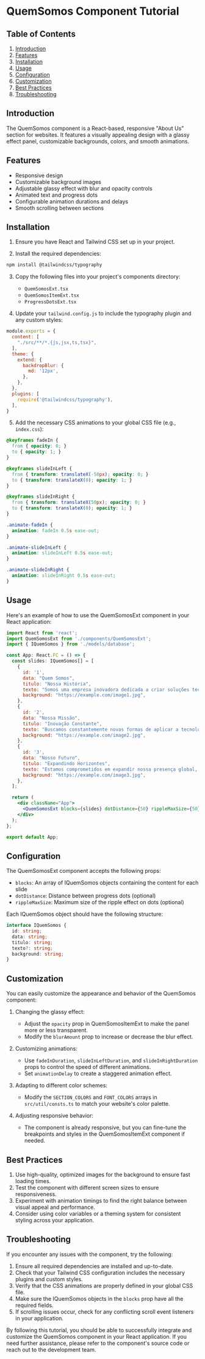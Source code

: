 # QuemSomos Component Tutorial

## Table of Contents
1. [Introduction](#introduction)
2. [Features](#features)
3. [Installation](#installation)
4. [Usage](#usage)
5. [Configuration](#configuration)
6. [Customization](#customization)
7. [Best Practices](#best-practices)
8. [Troubleshooting](#troubleshooting)

## Introduction

The QuemSomos component is a React-based, responsive "About Us" section for websites. It features a visually appealing design with a glassy effect panel, customizable backgrounds, colors, and smooth animations.

## Features

- Responsive design
- Customizable background images
- Adjustable glassy effect with blur and opacity controls
- Animated text and progress dots
- Configurable animation durations and delays
- Smooth scrolling between sections

## Installation

1. Ensure you have React and Tailwind CSS set up in your project.

2. Install the required dependencies:

```bash
npm install @tailwindcss/typography
```

3. Copy the following files into your project's components directory:
   - `QuemSomosExt.tsx`
   - `QuemSomosItemExt.tsx`
   - `ProgressDotsExt.tsx`

4. Update your `tailwind.config.js` to include the typography plugin and any custom styles:

```javascript
module.exports = {
  content: [
    "./src/**/*.{js,jsx,ts,tsx}",
  ],
  theme: {
    extend: {
      backdropBlur: {
        md: '12px',
      },
    },
  },
  plugins: [
    require('@tailwindcss/typography'),
  ],
}
```

5. Add the necessary CSS animations to your global CSS file (e.g., `index.css`):

```css
@keyframes fadeIn {
  from { opacity: 0; }
  to { opacity: 1; }
}

@keyframes slideInLeft {
  from { transform: translateX(-50px); opacity: 0; }
  to { transform: translateX(0); opacity: 1; }
}

@keyframes slideInRight {
  from { transform: translateX(50px); opacity: 0; }
  to { transform: translateX(0); opacity: 1; }
}

.animate-fadeIn {
  animation: fadeIn 0.5s ease-out;
}

.animate-slideInLeft {
  animation: slideInLeft 0.5s ease-out;
}

.animate-slideInRight {
  animation: slideInRight 0.5s ease-out;
}
```

## Usage

Here's an example of how to use the QuemSomosExt component in your React application:

```jsx
import React from 'react';
import QuemSomosExt from './components/QuemSomosExt';
import { IQuemSomos } from './models/database';

const App: React.FC = () => {
  const slides: IQuemSomos[] = [
    {
      id: '1',
      data: "Quem Somos",
      titulo: "Nossa História",
      texto: "Somos uma empresa inovadora dedicada a criar soluções tecnológicas que transformam vidas.",
      background: "https://example.com/image1.jpg",
    },
    {
      id: '2',
      data: "Nossa Missão",
      titulo: "Inovação Constante",
      texto: "Buscamos constantemente novas formas de aplicar a tecnologia para resolver problemas complexos e melhorar a qualidade de vida das pessoas.",
      background: "https://example.com/image2.jpg",
    },
    {
      id: '3',
      data: "Nosso Futuro",
      titulo: "Expandindo Horizontes",
      texto: "Estamos comprometidos em expandir nossa presença global, trazendo soluções inovadoras para mercados emergentes e estabelecidos.",
      background: "https://example.com/image3.jpg",
    },
  ];

  return (
    <div className="App">
      <QuemSomosExt blocks={slides} dotDistance={50} rippleMaxSize={50} />
    </div>
  );
};

export default App;
```

## Configuration

The QuemSomosExt component accepts the following props:

- `blocks`: An array of IQuemSomos objects containing the content for each slide
- `dotDistance`: Distance between progress dots (optional)
- `rippleMaxSize`: Maximum size of the ripple effect on dots (optional)

Each IQuemSomos object should have the following structure:

```typescript
interface IQuemSomos {
  id: string;
  data: string;
  titulo: string;
  texto?: string;
  background: string;
}
```

## Customization

You can easily customize the appearance and behavior of the QuemSomos component:

1. Changing the glassy effect:
   - Adjust the `opacity` prop in QuemSomosItemExt to make the panel more or less transparent.
   - Modify the `blurAmount` prop to increase or decrease the blur effect.

2. Customizing animations:
   - Use `fadeInDuration`, `slideInLeftDuration`, and `slideInRightDuration` props to control the speed of different animations.
   - Set `animationDelay` to create a staggered animation effect.

3. Adapting to different color schemes:
   - Modify the `SECTION_COLORS` and `FONT_COLORS` arrays in `src/util/consts.ts` to match your website's color palette.

4. Adjusting responsive behavior:
   - The component is already responsive, but you can fine-tune the breakpoints and styles in the QuemSomosItemExt component if needed.

## Best Practices

1. Use high-quality, optimized images for the background to ensure fast loading times.
2. Test the component with different screen sizes to ensure responsiveness.
3. Experiment with animation timings to find the right balance between visual appeal and performance.
4. Consider using color variables or a theming system for consistent styling across your application.

## Troubleshooting

If you encounter any issues with the component, try the following:

1. Ensure all required dependencies are installed and up-to-date.
2. Check that your Tailwind CSS configuration includes the necessary plugins and custom styles.
3. Verify that the CSS animations are properly defined in your global CSS file.
4. Make sure the IQuemSomos objects in the `blocks` prop have all the required fields.
5. If scrolling issues occur, check for any conflicting scroll event listeners in your application.

By following this tutorial, you should be able to successfully integrate and customize the QuemSomos component in your React application. If you need further assistance, please refer to the component's source code or reach out to the development team.